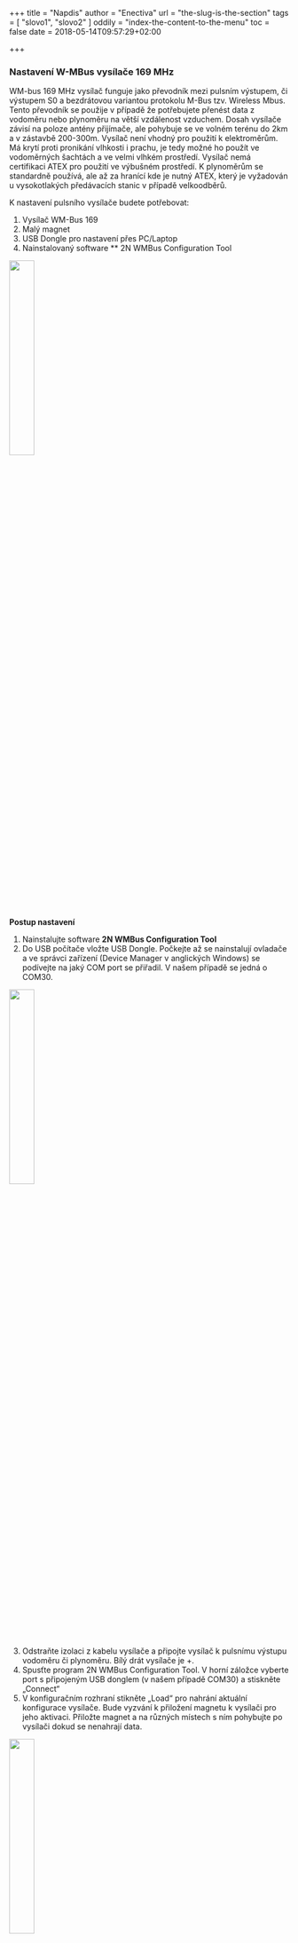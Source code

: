 +++
title = "Napdis"
author = "Enectiva"
url = "the-slug-is-the-section"
tags = [
    "slovo1",
    "slovo2"
]
oddily = "index-the-content-to-the-menu"
toc = false
date = 2018-05-14T09:57:29+02:00

+++

### Nastavení W-MBus vysílače 169 MHz
WM-bus 169 MHz vysílač funguje jako převodník mezi pulsním výstupem, či výstupem S0 a bezdrátovou variantou protokolu M-Bus tzv. Wireless Mbus. Tento převodník se použije v případě že potřebujete přenést data z vodoměru nebo plynoměru na větší vzdálenost vzduchem. Dosah vysílače závisí na poloze antény přijímače, ale pohybuje se ve volném terénu do 2km a v zástavbě 200-300m. 
Vysílač není vhodný pro použití k elektroměrům. Má krytí proti pronikání vlhkosti i prachu, je tedy možné ho použít ve vodoměrných šachtách a ve velmi vlhkém prostředí. Vysílač nemá certifikaci ATEX pro použití ve výbušném prostředí. K plynoměrům se standardně používá, ale až za hranící kde je nutný ATEX, který je vyžadován u vysokotlakých předávacích stanic v případě velkoodběrů.

K nastavení pulsního vysílače budete potřebovat:
1.	Vysílač WM-Bus 169
2.	Malý magnet
3.	USB Dongle pro nastavení přes PC/Laptop
4.	Nainstalovaný software ** 2N WMBus Configuration Tool

<img class="right" src="/images/2n-vysilac/01.png" style="width:30%"></img>

**Postup nastavení**
1. 	Nainstalujte software **2N WMBus Configuration Tool**
2. 	Do USB počítače vložte USB Dongle. Počkejte až se nainstalují ovladače a ve správci zařízení (Device Manager v anglických Windows) se podívejte na jaký COM port se přiřadil. V našem případě se jedná o COM30.


<img class="right" src="/images/2n-vysilac/02.png" style="width:30%"></img>

3.	Odstraňte izolaci z kabelu vysílače a připojte vysílač k pulsnímu výstupu vodoměru či plynoměru. Bílý drát vysílače je +.
4.	Spusťte program 2N WMBus Configuration Tool. V horní záložce vyberte port s připojeným USB donglem (v našem případě COM30) a stiskněte „Connect“
5.	V konfiguračním rozhraní stikněte „Load“ pro nahrání aktuální konfigurace vysílače. Bude vyzvání k přiložení magnetu k vysílači pro jeho aktivaci. Přiložte magnet a na různých místech s ním pohybujte po vysílači dokud se nenahrají data.


<img class="right" src="/images/2n-vysilac/03.png" style="width:30%"></img>

6.	Jakmile vidíte data z vysílače, můžete si ověřit, že se jedná o ten samý dle Wmbus adresy která se schoduje se štítkem vysílače. V našem případě je to adresa 200. Poté se podívejte na stav měřidla, ke kterému vysílač připojujete. 
V našem případě se jedná o vodoměr s aktuálním stavem 1,491 m3 a je označeno konstantou  1 impuls=0,001 m3 (tedy 1 litr). Stejně musíte nastavit i vysílač. Do prvního pole (číslo 2 na obr.) aktuální stav, do druhého konstantu (číslo 3 na obr.) jaké hodnotě se rovná jeden impuls. Poté zaškrtněte aktivaci vysílání (číslo 4) a nastavte periodu v jaké bude vysílač odesílat data. Doporučujeme 600 s, při které je výdrž baterie vysílače cca 5 let. Varianty nastavení jsou popsány dále v samostatné části.

<img class="right" src="/images/2n-vysilac/04.png" style="width:30%"></img>

7.	Poté co nastavíte vysílač stikněte tlačítko „Write“  (číslo 6 na obr.) pro zápis konfigurace do vysílače. Budete znovu vyzvání k přejíždění magnetem. Napřed pro aktivaci vysílače k zápisu a poté pro potvrzení konfigurace. Pokud nestihnete zápis v časovém limitu budete informování chybovou hláškou na obrazovce a postup zápisu musíte opakovat.
8.	K vysílači je dodávána objímka na zeď do které ho lze uchytit na jeden šroub. Vždy je nutné zajistit vysílač proti poškození či odtržení kabelu od měřidla.

#### POZOR
Velmi často se stává, že technik odjede z instalace a má nastavenou špatnou hodnotu na vysílači. Je nutné hlavně dbát na konstantu kolik impulsů je jaká jednotka. Vždy proto doporučujeme nastavit vysílač poprvé s krátkou periodou vysílání např. 60 sekund. Poté kliknout na tlačítko „Monitoring“, „Start“ a počkat do doby, než se vám na obrazovce objeví váš vysílač se správnou hodnotou odečtu. Poté zastavit monitoring „stop“ přejít zpět na záložku „Configuration“, nastavit delší periodu např. 600 sekund a tu finálně zapsat do vysílače.


<img class="right" src="/images/2n-vysilac/05.png" style="width:30%"></img>
Pokud technik z nějakého důvodu odpojí vysílač a odváží ho z místa instalace zpět, je potřeba zaizolovat bílý výstup proti zabránění zkratu a deaktivovat jeho vysílání přes konfigurační program. Tím ze zabrání vybíjení baterie.
Vždy je lepší chvíli na instalačním místě po nastavení počkat a ověřit, že vysílač správně načítá pulsy a vysílá správné hodnoty.
Pokud máte pocit, že vysílač nenačítá nové hodnoty je možné na chvíli (cca 10ms) zkratovat jeho vstupní svorky. Tím dojde k vygenerování náhodného množství pulsů, takže je nutné ho znovu nastavit ale můžete tím ověřit, že je funční.

#### Příklady nastavení vysílače
Poslední číslice zadaného stavu musí odpovídat váze jednoho pulsu. Příchozí puls tak vždy zvýší stav o jednotku na poslední pozici.
**Příklad 1**
Vodoměr má aktuální stav  4,567 m3, kostantu 1 puls = 0,001 m3 = 1 litr
Nastavení: hodnota 4,567; koeficient 1 puls = 0,001m3
**Příklad 2**
Vodoměr má aktuální stav  1,23 m3, kostantu 1 puls = 0,001 m3 = 1 litr
Nastavení: hodnota 1,230; koeficient 1 puls = 0,001m3
**Příklad 3**
Vodoměr má aktuální stav  3,456 m3, kostantu 1 puls = 0,01 m3 = 10 litrů
Nastavení: hodnota 3,45; koeficient 1 puls = 0,01m3